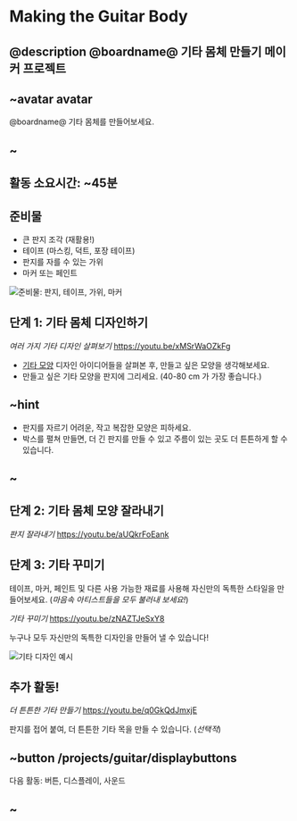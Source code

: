 # Making the Guitar Body

## @description @boardname@ 기타 몸체 만들기 메이커 프로젝트

## ~avatar avatar

@boardname@ 기타 몸체를 만들어보세요.

## ~

## 활동 소요시간: ~45분

## 준비물

* 큰 판지 조각 (재활용!)
* 테이프 (마스킹, 덕트, 포장 테이프)
* 판지를 자를 수 있는 가위
* 마커 또는 페인트

![준비물: 판지, 테이프, 가위, 마커](/static/mb/projects/guitar/materials.jpg)

## 단계 1: 기타 몸체 디자인하기

*여러 가지 기타 디자인 살펴보기* https://youtu.be/xMSrWaOZkFg

* [기타 모양](https://www.bing.com/images/search?q=Guitar+Silhouettes) 디자인 아이디어들을 살펴본 후, 만들고 싶은 모양을 생각해보세요.
* 만들고 싶은 기타 모양을 판지에 그리세요. (40-80 cm 가 가장 좋습니다.)

## ~hint

* 판지를 자르기 어려운, 작고 복잡한 모양은 피하세요.
* 박스를 펼쳐 만들면, 더 긴 판지를 만들 수 있고 주름이 있는 곳도 더 튼튼하게 할 수 있습니다.

## ~

## 단계 2: 기타 몸체 모양 잘라내기

*판지 잘라내기* https://youtu.be/aUQkrFoEank

## 단계 3: 기타 꾸미기

테이프, 마커, 페인트 및 다른 사용 가능한 재료를 사용해 자신만의 독특한 스타일을 만들어보세요. (*마음속 아티스트들을 모두 불러내 보세요!*)

*기타 꾸미기* https://youtu.be/zNAZTJeSxY8

누구나 모두 자신만의 독특한 디자인을 만들어 낼 수 있습니다!

![기타 디자인 예시](/static/mb/projects/guitar/otherdesigns.jpg)

## 추가 활동!

*더 튼튼한 기타 만들기* https://youtu.be/q0GkQdJmxjE

판지를 접어 붙여, 더 튼튼한 기타 목을 만들 수 있습니다. (*선택적*)

## ~button /projects/guitar/displaybuttons

다음 활동: 버튼, 디스플레이, 사운드

## ~